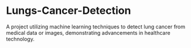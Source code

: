 # Lungs-Cancer-Detection
A project utilizing machine learning techniques to detect lung cancer from medical data or images, demonstrating advancements in healthcare technology.
